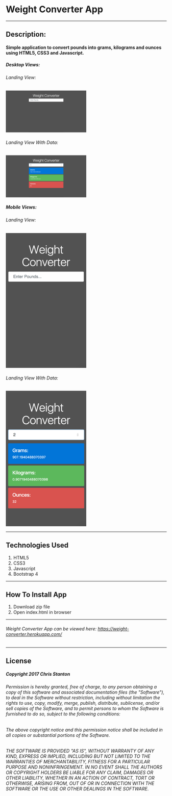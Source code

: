 
# Weight Converter App

---

## Description:
#### Simple application to convert pounds into grams, kilograms and ounces using HTML5, CSS3 and Javascript.
##### Desktop Views:
###### Landing View:
<img src="./public/images/screenshots/desktop.png" width="50%">

###### Landing View With Data:
<img src="./public/images/screenshots/desktopData.png" width="50%">

##### Mobile Views:
###### Landing View:
<img src="./public/images/screenshots/mobile.png" width="50%">

###### Landing View With Data:
<img src="./public/images/screenshots/mobileData.png" width="50%">


---

## Technologies Used
  1. HTML5
  2. CSS3
  3. Javascript
  4. Bootstrap 4

---

## How To Install App
  1. Download zip file
  2. Open index.html in browser

---

###### Weight Converter App can be viewed here: https://weight-converter.herokuapp.com/

---

## License
##### Copyright 2017 Chris Stanton

###### Permission is hereby granted, free of charge, to any person obtaining a copy of this software and associated documentation files (the "Software"), to deal in the Software without restriction, including without limitation the rights to use, copy, modify, merge, publish, distribute, sublicense, and/or sell copies of the Software, and to permit persons to whom the Software is furnished to do so, subject to the following conditions:

###### The above copyright notice and this permission notice shall be included in all copies or substantial portions of the Software.

###### THE SOFTWARE IS PROVIDED "AS IS", WITHOUT WARRANTY OF ANY KIND, EXPRESS OR IMPLIED, INCLUDING BUT NOT LIMITED TO THE WARRANTIES OF MERCHANTABILITY, FITNESS FOR A PARTICULAR PURPOSE AND NONINFRINGEMENT. IN NO EVENT SHALL THE AUTHORS OR COPYRIGHT HOLDERS BE LIABLE FOR ANY CLAIM, DAMAGES OR OTHER LIABILITY, WHETHER IN AN ACTION OF CONTRACT, TORT OR OTHERWISE, ARISING FROM, OUT OF OR IN CONNECTION WITH THE SOFTWARE OR THE USE OR OTHER DEALINGS IN THE SOFTWARE.
